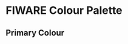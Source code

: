 # FIWARE Colour Palette

## Primary Colour

<div class="">
    <div class="module-container">
        <div class="grid-typography">
            <div class="typographic-items">
                <div class="item bg-primary-500"></div>
                <div class="item bg-primary-600"></div>
                <div class="item bg-primary-700"></div>
            </div>
        </div>
    </div>
</div>